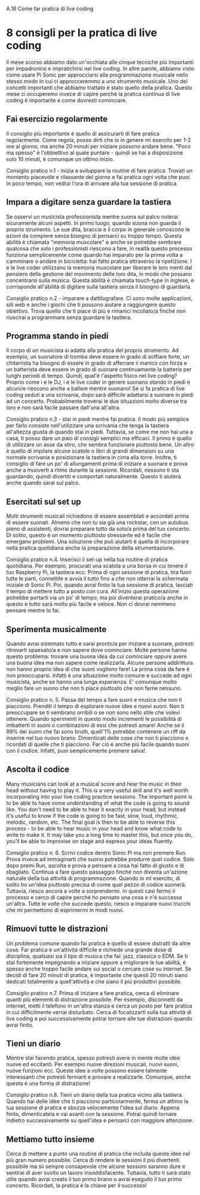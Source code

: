A.16 Come far pratica di live coding

# 8 consigli per la pratica di live coding

Il mese scorso abbiamo dato un'occhiata alle cinque tecniche più importanti per impadronirsi e impratichirsi nel live coding. In altre parole, abbiamo visto come usare Pi Sonic per approcciarsi alla programmazione musicale nello stesso modo in cui ci approcceremmo a uno strumento musicale. Uno dei concetti importanti che abbiamo trattato è stato quello della pratica. Questo mese ci occuperemo invece di capire perché la pratica continua di live coding è importante e come dovresti cominciare.


## Fai esercizio regolarmente

Il consiglio più importante è quello di assicurarti di fare pratica regolarmente. Come regola, posso dirti che io in genere mi esercito per 1-2 ore al giorno, ma anche 20 minuti per iniziare possono andare bene. "Poco ma spesso" è l'obbiettivo al quale puntare - quindi se hai a disposizione solo 10 minuti, è comunque un ottimo inizio.

Consiglio pratico n.1 - inizia a sviluppare la routine di fare pratica. Trovati un momento piacevole e rilassante del giorno e fai pratica ogni volta che puoi. In poco tempo, non vedrai l'ora di arrivare alla tua sessione di pratica.


## Impara a digitare senza guardare la tastiera

Se osservi un musicista professionista mentre suona sul palco noterai sicuramente alcuni aspetti. In primo luogo, quando suona non guarda il proprio strumento. Le sue dita, braccia e il corpo in generale conoscono le azioni da compiere senza bisogno di pensarci su troppo tempo. Questa abilità è chiamata "memoria muscolare" e anche se potrebbe sembrare qualcosa che solo i professionisti riescono a fare, in realtà questo processo funziona semplicemente come quando hai imparato per la prima volta a camminare o andare in bicicletta: hai fatto pratica attraverso la ripetizione. I e le live coder utilizzano la memoria muscolare per liberare le loro menti dal pensiero della gestione del movimento delle loro dita, in modo che possano concentrarsi sulla musica. Questa abilità è chiamata touch-type in inglese, e corrisponde all'abilità di digitare sulla tastiera senza il bisogno di guardarla.

Consiglio pratico n.2 - imparare a dattilografare. Ci sono molte applicazioni, siti web e anche i giochi che ti possono aiutare a raggiungere questo obiettivo. Trova quello che ti piace di più e rimanici incollato/a finché non riuscirai a programmare senza guardare la tastiera.


## Programma stando in piedi

Il corpo di un musicista si adatta alla pratica del proprio strumento. Ad esempio, un suonatore di tromba deve essere in grado di soffiare forte, un chitarrista ha bisogno di essere in grado di afferrare il manico con forza e un batterista deve essere in grado di suonare continuamente la batteria per lunghi periodi di tempo. Quindi, qual'è l'aspetto fisico nel live coding? Proprio come i e le DJ, i e le live coder in genere suonano stando in piedi e alcuni/e riescono anche a ballare mentre suonano! Se si fa pratica di live coding seduti a una scrivania, dopo sarà difficile adattarsi a suonare in piedi ad un concerto. Probabilmente troverai le due situazioni molto diverse tra loro e non sarà facile passare dall'una all'altra.

Consiglio pratico n.3 - stai in piedi mentre fai pratica. Il modo più semplice per farlo consiste nell'utilizzare una scrivania che tenga la tastiera all'altezza giusta di quando stai in piedi. Tuttavia, se come me non hai una a casa, ti posso dare un paio di consigli semplici ma efficaci. Il primo è quello di utilizzare un asse da stiro, che sembra funzionare piuttosto bene. Un altro è quello di impilare alcune scatole o libri di grandi dimensioni su una normale scrivania e posizionare la tastiera in cima alla torre. Inoltre, ti consiglio di fare un po' di allungamenti prima di iniziare a suonare e prova anche a muoverti a ritmo durante la sessione. Ricordati, nessuno ti sta guardando, quindi divertiti e comportati naturalmente. Questo ti aiuterà anche quando sarai sul palco.


## Esercitati sul set up

Molti strumenti musicali richiedono di essere assemblati e accordati prima di essere suonati. Almeno che non tu sia già una rockstar, con un autobus pieno di assistenti, dovrai preparare tutto da solo/a prima del tuo concerto. Di solito, questo è un momento piuttosto stressante ed è facile che emergano problemi. Una soluzione che può aiutarti è quella di incorporare nella pratica quotidiana anche la preparazione della strumentazione.

Consiglio pratico n.4. Inserisci il set-up nella tua routine di pratica quotidiana. Per esempio, procurati una scatola o una borsa in cui tenere il tuo Raspberry Pi, la tastiera ecc. Prima di ogni sessione di pratica, tira fuori tutte le parti, connettile e avvia il tutto fino a che non otterrai la schermata iniziale di Sonic Pi. Poi, quando avrai finito la tua sessione di pratica, lasciati il tempo di mettere tutto a posto con cura. All'inizio questa operazione potrebbe portarti via un po' di tempo, ma poi diventerai pratico/a anche in questo e tutto sarà molto più facile e veloce. Non ci dovrai nemmeno pensare mentre lo fai.


## Sperimenta musicalmente

Quando avrai sistemato tutto e sarai pronto/a per iniziare a suonare, potresti ritrovarti spaesato/a e non sapere dove cominciare. Molte persone hanno questo problema: trovare  una buona idea da cui cominciare oppure avere una buona idea ma non sapere come realizzarla. Alcune persone addirittura non hanno proprio idea di che suoni vogliono fare! La prima cosa da fare è non preoccuparsi. Infatti è una situazione molto comune e succede ad ogni musicista, anche se hanno una lunga esperienza. E' comunque molto meglio fare un suono che non ti piace piuttosto che non farne nessuno.

Consiglio pratico n. 5. Passa del tempo a fare suoni e musica che non ti piacciono. Prenditi il tempo di esplorare nuove idee e nuovi suoni. Non ti preoccupare se ti sembrano orribili o se non sono nello stile che volevi ottenere. Quando sperimenti in questo modo incrementi le possibilità di imbatterti in suoni o combinazioni di essi che potresti amare! Anche se il 99% dei suoni che fai sono brutti, quell'1% potrebbe contenere un riff da inserire nel tuo nuovo brano. Dimenticati delle cose che non ti piacciono e ricordati di quelle che ti piacciono. Far ciò è anche più facile quando suoni con il codice. Infatti, puoi semplicemente premere salva!


## Ascolta il codice

Many musicians can look at a musical score and hear the music in their head without having to play it. This is a very useful skill and it's well worth incorporating into your live coding practice sessions. The important point is to be able to have some understanding of what the code is going to sound like. You don't need to be able to hear it exactly in your head, but instead it's useful to know if the code is going to be fast, slow, loud, rhythmic, melodic, random, etc. The final goal is then to be able to reverse this process - to be able to hear music in your head and know what code to write to make it. It may take you a long time to master this, but once you do, you'll be able to improvise on stage and express your ideas fluently.

Consiglio pratico n. 6. Scrivi codice dentro Sonic Pi ma non premere Run. Prova invece ad immaginarti che suono potrebbe produrre quel codice. Solo dopo premi Run, ascolta e prova a pensare a cosa hai fatto di giusto e di sbagliato. Continua a fare questo passaggio finché non diventa un'azione naturale della tua attività di programmazione. Quando io mi esercito, di solito ho un'idea piuttosto precisa di come quel pezzo di codice suonerà. Tuttavia, riesco ancora a volte a sorprendermi. In questi casi fermo il processo e cerco di capire perché ho pensato una cosa e n'è successa un'altra. Tutte le volte che succede questo, riesco a imparare nuovi trucchi che mi permettono di esprimermi in modi nuovi.

## Rimuovi tutte le distrazioni

Un problema comune quando fai pratica è quello di essere distratti da altre cose. Far pratica è un'attività difficile e richiede una grande dose di disciplina, qualsiasi sia il tipo di musica che fai: jazz, classica o EDM. Se ti stai fortemente impegnando a iniziare oppure a migliorare le tue abilità, è spesso anche troppo facile andare sui social o cercare cose su internet. Se decidi di fare 20 minuti di pratica, è importante che questi 20 minuti siano dedicati totalmente a quell'attività e che siano il più produttivi possibile.

Consiglio pratico n.7. Prima di iniziare a fare pratica, cerca di eliminare quanti più elementi di distrazione possibile. Per esempio, disconnetti da internet, metti il telefono in un'altra stanza e cerca un posto per fare pratica in cui difficilmente verrai disturbato. Cerca di focalizzarti sulla tua attività di live coding e poi successivamente potrai tornare alle tue distrazioni quando avrai finito.


## Tieni un diario

Mentre stai facendo pratica, spesso potresti avere in mente molte idee nuove ed eccitanti. Per esempio nuove direzioni musicali, nuovi suoni, nuove funzioni ecc. Queste idee a volte possono essere talmente interessanti che potresti fermarti e provare a realizzarle. Comunque, anche questa è una forma di distrazione!

Consiglio pratico n.8. Tieni un diario della tua pratica vicino alla tastiera. Quando hai delle idee che ti piacciono particolarmente, ferma un attimo la tua sessione di pratica e sbozza velocemente l'idea sul diario. Appena finito, dimenticatela e vai avanti con la sessione. Potrai quindi tornare indietro successivamente su quell'idea e pensarci con maggiore attenzione.


## Mettiamo tutto insieme

Cerca di mettere a punto una routine di pratica che includa queste idee nel più gran numero possibile. Cerca di rendere le sessioni il più divertenti possibile ma sii sempre consapevole che alcune sessioni saranno dure e sentirai di aver svolto un lavoro insoddisfacente. Tuttavia, tutto ti sarà stato utile quando avrai creato il tuo primo brano o avrai eseguito il tuo primo concerto. Ricordati, la pratica è la chiave per il successo!
